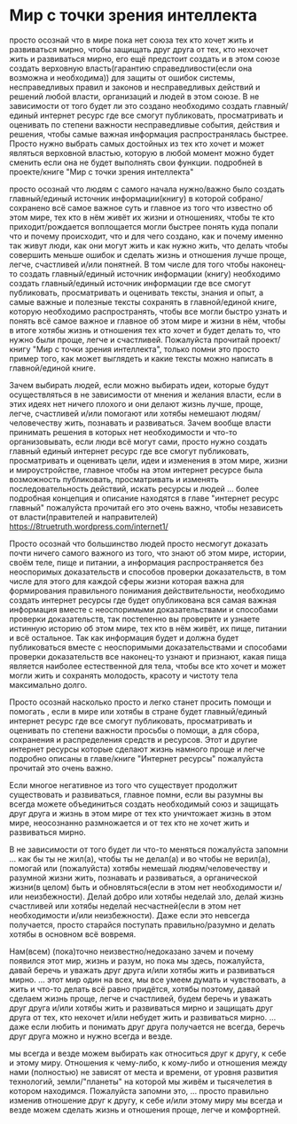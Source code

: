 # Мир с точки зрения интеллекта

просто осознай что в мире пока нет союза тех кто хочет жить и развиваться мирно, чтобы защищать друг друга от тех, кто нехочет жить и развиваться мирно, его ещё предстоит создать и в этом союзе создать верховную власть(гарантию справедливости(если она возможна и необходима)) для защиты от ошибок системы, несправедливых правил и законов и несправедливых действий и решений любой власти, организаций и людей в этом союзе.
В не зависимости от того будет ли это создано необходимо создать главный/единый интернет ресурс где все смогут публиковать, просматривать и оценивать по степени важности несправедливые события, действия и решения, чтобы самые важная информация распространялась быстрее. Просто нужно выбрать самых достойных из тех кто хочет и может являться верховной властью, которую в любой момент можно будет сменить если она не будет выполнять свои функции.
 подробней в проекте/книге "Мир с точки зрения интеллекта"

просто осознай что людям с самого начала нужно/важно было создать главный/единый источник информации(книгу) в которой собрано/сохранено всё самое важное суть и главное из того что известно об этом мире, тех кто в нём живёт их жизни и отношениях, чтобы те кто приходит/рождается воплощается могли быстрее понять куда попали что и почему происходит, что и для чего создано, как и почему именно так живут люди, как они могут жить и как нужно жить, что делать чтобы совершить меньше ошибок и сделать жизнь и отношения лучше проще, легче, счастливей и/или понятней. В том числе для того чтобы наконец-то создать главный/единый источник информации (книгу) необходимо создать главный/единый источник информации где все смогут публиковать, просматривать и оценивать тексты, знания и опыт, а самые важные и полезные тексты сохранять в главной/единой книге, которую необходимо распространять, чтобы все могли быстро узнать и понять всё самое важное и главное об этом мире и жизни в нём, чтобы в итоге хотябы жизнь и отношения тех кто хочет и будет делать то, что нужно были проще, легче и счастливей. Пожалуйста прочитай проект/книгу "Мир с точки зрения интеллекта", только помни это просто пример того, как может выглядеть и какие тексты можно написать в главной/единой книге.

Зачем выбирать людей, если можно выбирать идеи, которые будут осуществляться в не зависимости от мнения и желания власти, если в этих идеях нет ничего плохого и они делают жизнь лучше, проще, легче, счастливей и/или помогают или хотябы немешают людям/человечеству жить, познавать и развиваться. Зачем вообще власти принимать решения в которых нет необходимости и что-то организовывать, если люди всё могут сами, просто нужно создать главный единый интернет ресурс где все смогут публиковать, просматривать и оценивать цели, идеи и изменения в этом мире, жизни и мироустройстве, главное чтобы на этом интернет ресурсе была возможность публиковать, просматривать и изменять последовательность действий, искать  ресурсы и людей ... более подробная концепция и описание находятся в главе "интернет ресурс главный" пожалуйста прочитай его это очень важно, чтобы независеть от власти(правителей и направителей) https://8truetruth.wordpress.com/internet1/

Просто осознай что большинство людей просто несмогут доказать почти ничего самого важного из того, что знают об этом мире, истории, своём теле, пище и питании, а информация распространяется без неоспоримых доказательств и способов проверки доказательств, в том числе для этого для каждой сферы жизни которая важна для формирования правильного понимания действительности, необходимо создать интернет ресурсы где будет опубликована вся самая важная информация вместе с неоспоримыми доказательствами и способами проверки доказательств, так постепенно вы проверите и узнаете истинную историю об этом мире, тех кто в нём живёт, их пище, питании и всё остальное. Так как информация будет и должна будет публиковаться вместе с неоспоримыми доказательствами и способами проверки доказательств все наконец-то узнают и признают, какая пища является наиболее естественной для тела, чтобы все кто хочет и может могли жить и сохранять молодость, красоту и чистоту тела максимально долго.

Просто осознай насколько просто и легко станет просить помощи и помогать , если в мире или хотябы в стране будет главный/единый интернет ресурс где все смогут публиковать, просматривать и оценивать по степени важности просьбы о помощи, а для сбора, сохранения и распределения средств и ресурсов. Этот и другие интернет ресурсы которые сделают жизнь намного проще и легче подробно описаны в главе/книге "Интернет ресурсы" пожалуйста прочитай это очень важно.

Если многое негативное из того что существует продолжит существовать и развиваться, главное помни, если вы разумны вы всегда можете объединиться создать необходимый союз и защищать друг друга и жизнь в этом мире от тех кто уничтожает жизнь в этом мире, неосознанно размножается и от тех кто не хочет жить и развиваться мирно.

В не зависимости от того будет ли что-то меняться пожалуйста запомни 
...
как бы ты не жил(а), чтобы ты не делал(а) и во чтобы не верил(а), помогай или (пожалуйста) хотябы немешай людям/человечеству и разумной жизни жить, познавать и развиваться, а органической жизни(в целом) быть и обновляться(если в этом нет необходимости и/или неизбежности). Делай добро или хотябы неделай зло, делай жизнь счастливей или хотябы неделай несчастней(если в этом нет необходимости и/или неизбежности). Даже если это невсегда получается, просто старайся поступать правильно/разумно и делать хотябы в основном всё вовремя. 

Нам(всем) (пока)точно неизвестно/недоказано зачем и почему появился этот мир, жизнь и разум, но пока мы здесь, пожалуйста, давай беречь и уважать друг друга и/или хотябы жить и развиваться мирно. 
... 
этот мир один на всех, мы все умеем думать и чувствовать, а жить и что-то делать всё равно придётся, хотябы поэтому, давай сделаем жизнь проще, легче и счастливей, будем беречь и уважать друг друга и/или хотябы жить и развиваться мирно и защищать друг друга от тех, кто нехочет и/или небудет жить и развиваться мирно. 
... 
даже если любить и понимать друг друга получается не всегда, беречь друг друга можно и нужно всегда и везде. 

мы всегда и везде можем выбирать как относиться друг к другу, к себе и этому миру. Отношения к чему-либо, к кому-либо и отношения между нами (полностью) не зависят от места и времени, от уровня развития технологий, земли/"планеты" на которой мы живём и тысячелетия в котором находимся. Пожалуйста запомни это, ... просто правильно изменив отношение друг к другу, к себе и/или этому миру мы всегда и везде можем сделать жизнь и отношения проще, легче и комфортней.
